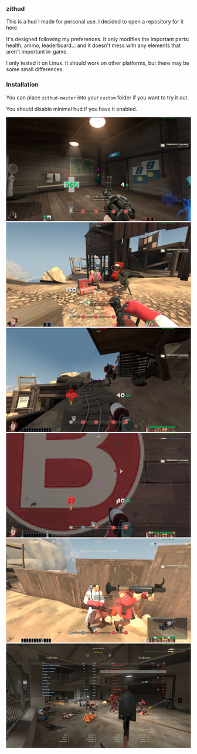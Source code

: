 ### zithud

This is a hud I made for personal use. I decided to open a repository for it here.

It's designed following my preferences. It only modifies the important parts: health,
ammo, leaderboard... and it doesn't mess with any elements that aren't important in-game.

I only tested it on Linux. It should work on other platforms, but there may be some small
differences.

### Installation

You can place `zithud-master` into your `custom` folder if you want to try it out.

You should disable minimal hud if you have it enabled.

![zithud_1](/zithud_1.jpg)
![zithud_2](/zithud_2.jpg)
![zithud_3](/zithud_3.jpg)
![zithud_4](/zithud_4.jpg)
![zithud_5](/zithud_5.jpg)
![zithud_6](/zithud_6.jpg)
